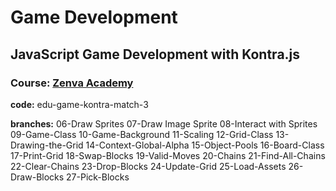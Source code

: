 # Game Development

## JavaScript Game Development with Kontra.js 

### Course: [Zenva Academy](https://zenva.com)

**code:** edu-game-kontra-match-3

**branches:**
06-Draw Sprites
07-Draw Image Sprite
08-Interact with Sprites
09-Game-Class
10-Game-Background
11-Scaling
12-Grid-Class
13-Drawing-the-Grid
14-Context-Global-Alpha
15-Object-Pools
16-Board-Class
17-Print-Grid
18-Swap-Blocks
19-Valid-Moves
20-Chains
21-Find-All-Chains
22-Clear-Chains
23-Drop-Blocks
24-Update-Grid
25-Load-Assets
26-Draw-Blocks
27-Pick-Blocks
